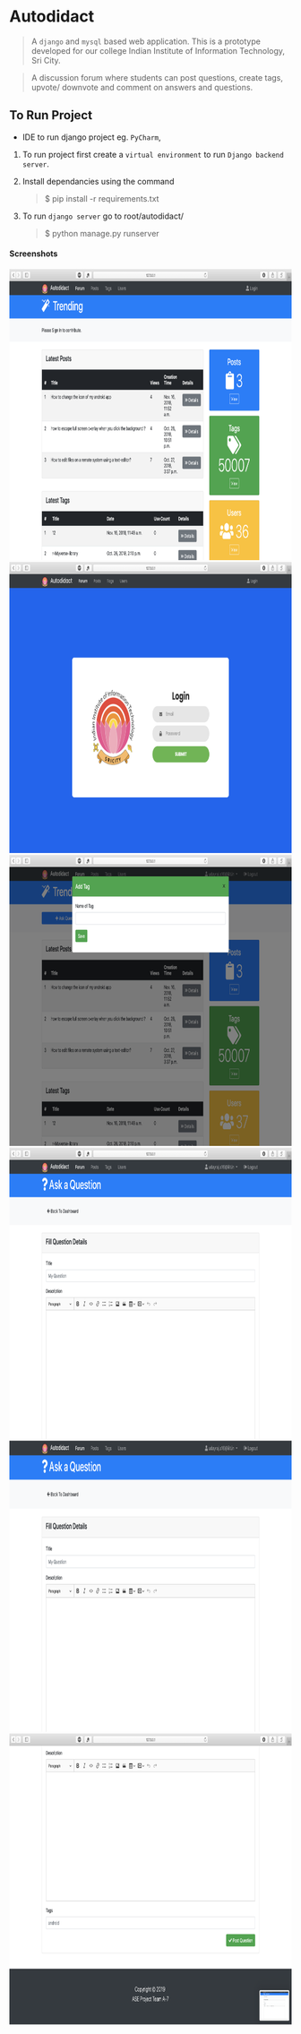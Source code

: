 # Autodidact

> A `django` and `mysql` based web application. This is a prototype developed for our college Indian Institute of Information Technology, Sri City.

> A discussion forum where students can post questions, create tags, upvote/ downvote and comment on answers and questions.

## To Run Project

- IDE to run django project eg. `PyCharm`,

1. To run project first create a `virtual environment` to run `Django backend server`.
2. Install dependancies using the command

   > \$ pip install -r requirements.txt

3. To run `django server` go to root/autodidact/

   > \$ python manage.py runserver

#### Screenshots

<img src="https://github.com/udayrajsawhney/autodidact_forum/blob/master/screenshots/1.png" width="960" height="520"/> <img src="https://github.com/udayrajsawhney/autodidact_forum/blob/master/screenshots/2.png" width="960" height="520"/> <img src="https://github.com/udayrajsawhney/autodidact_forum/blob/master/screenshots/3.png" width="960" height="520"/> <img src="https://github.com/udayrajsawhney/autodidact_forum/blob/master/screenshots/4.png" width="960" height="520"/> <img src="https://github.com/udayrajsawhney/autodidact_forum/blob/master/screenshots/5.png" width="960" height="520"/> <img src="https://github.com/udayrajsawhney/autodidact_forum/blob/master/screenshots/6.png" width="960" height="520"/>
